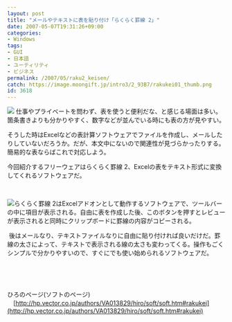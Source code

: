 ```yaml
---
layout: post
title: "メールやテキストに表を貼り付け「らくらく罫線 2」"
date: 2007-05-07T19:31:26+09:00
categories:
- Windows
tags: 
- GUI
- 日本語
- ユーティリティ
- ビジネス
permalink: /2007/05/raku2_keisen/
catch: https://image.moongift.jp/intro3/2_93B7/rakukei01_thumb.png
id: 3618
---
```

[![](https://image.moongift.jp/intro3/2_93B7/rakukei04_thumb.png)](https://image.moongift.jp/intro3/2_93B7/rakukei042.png) 仕事やプライベートを問わず、表を使うと便利だな、と感じる場面は多い。箇条書きよりも分かりやすく、数字などが並んでいる時にも表の方が見やすい。

 

そうした時はExcelなどの表計算ソフトウェアでファイルを作成し、メールしたりしていないだろうか。だが、本文中にないので関連性が見づらかったりする。簡易的な表ならばこれで対応しよう。

 

今回紹介するフリーウェアはらくらく罫線 2、Excelの表をテキスト形式に変換してくれるソフトウェアだ。

 

&nbsp;

 <!--more--> 

[![](https://image.moongift.jp/intro3/2_93B7/rakukei01_thumb.png)](https://image.moongift.jp/intro3/2_93B7/rakukei012.png)らくらく罫線 2はExcelアドオンとして動作するソフトウェアで、ツールバーの中に項目が表示される。自由に表を作成した後、このボタンを押すとレビューが表示されると同時にクリップボードに罫線の内容がコピーされる。

 

&nbsp;後はメールなり、テキストファイルなりに自由に貼り付ければ良いだけだ。罫線の太さによって、テキストで表示される線の太さも変わってくる。操作もごくシンプルで分かりやすいので、すぐにでも使い始められるソフトウェアだ。

 

&nbsp;

 

&nbsp;

 

ひろのページ(ソフトのページ)  
　[http://hp.vector.co.jp/authors/VA013829/hiro/soft/soft.htm#rakukei](http://hp.vector.co.jp/authors/VA013829/hiro/soft/soft.htm#rakukei)

